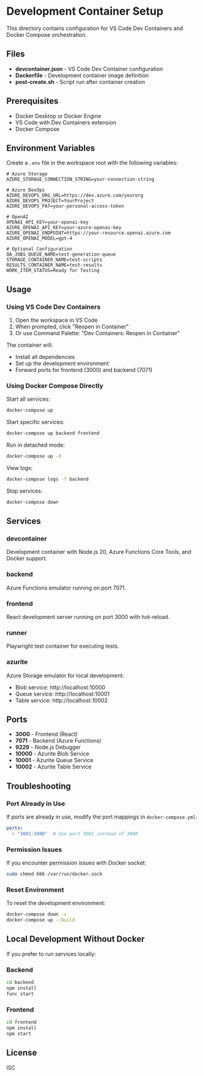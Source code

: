 # Development Container Setup

This directory contains configuration for VS Code Dev Containers and Docker Compose orchestration.

## Files

- **devcontainer.json** - VS Code Dev Container configuration
- **Dockerfile** - Development container image definition
- **post-create.sh** - Script run after container creation

## Prerequisites

- Docker Desktop or Docker Engine
- VS Code with Dev Containers extension
- Docker Compose

## Environment Variables

Create a `.env` file in the workspace root with the following variables:

```env
# Azure Storage
AZURE_STORAGE_CONNECTION_STRING=your-connection-string

# Azure DevOps
AZURE_DEVOPS_ORG_URL=https://dev.azure.com/yourorg
AZURE_DEVOPS_PROJECT=YourProject
AZURE_DEVOPS_PAT=your-personal-access-token

# OpenAI
OPENAI_API_KEY=your-openai-key
AZURE_OPENAI_API_KEY=your-azure-openai-key
AZURE_OPENAI_ENDPOINT=https://your-resource.openai.azure.com
AZURE_OPENAI_MODEL=gpt-4

# Optional Configuration
QA_JOBS_QUEUE_NAME=test-generation-queue
STORAGE_CONTAINER_NAME=test-scripts
RESULTS_CONTAINER_NAME=test-results
WORK_ITEM_STATUS=Ready for Testing
```

## Usage

### Using VS Code Dev Containers

1. Open the workspace in VS Code
2. When prompted, click "Reopen in Container"
3. Or use Command Palette: "Dev Containers: Reopen in Container"

The container will:
- Install all dependencies
- Set up the development environment
- Forward ports for frontend (3000) and backend (7071)

### Using Docker Compose Directly

Start all services:
```bash
docker-compose up
```

Start specific services:
```bash
docker-compose up backend frontend
```

Run in detached mode:
```bash
docker-compose up -d
```

View logs:
```bash
docker-compose logs -f backend
```

Stop services:
```bash
docker-compose down
```

## Services

### devcontainer
Development container with Node.js 20, Azure Functions Core Tools, and Docker support.

### backend
Azure Functions emulator running on port 7071.

### frontend
React development server running on port 3000 with hot-reload.

### runner
Playwright test container for executing tests.

### azurite
Azure Storage emulator for local development:
- Blob service: http://localhost:10000
- Queue service: http://localhost:10001
- Table service: http://localhost:10002

## Ports

- **3000** - Frontend (React)
- **7071** - Backend (Azure Functions)
- **9229** - Node.js Debugger
- **10000** - Azurite Blob Service
- **10001** - Azurite Queue Service
- **10002** - Azurite Table Service

## Troubleshooting

### Port Already in Use

If ports are already in use, modify the port mappings in `docker-compose.yml`:

```yaml
ports:
  - "3001:3000"  # Use port 3001 instead of 3000
```

### Permission Issues

If you encounter permission issues with Docker socket:
```bash
sudo chmod 666 /var/run/docker.sock
```

### Reset Environment

To reset the development environment:
```bash
docker-compose down -v
docker-compose up --build
```

## Local Development Without Docker

If you prefer to run services locally:

### Backend
```bash
cd backend
npm install
func start
```

### Frontend
```bash
cd frontend
npm install
npm start
```

## License

ISC
